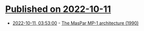 # [Published on 2022-10-11](index.md)

* [2022-10-11, 03:53:00](https://lobste.rs/s/xopp45/maspar_mp_1_architecture_1990) - [The MasPar MP-1 architecture (1990)](https://courses.cs.washington.edu/courses/cse591n/06au/papers/maspar.pdf)
